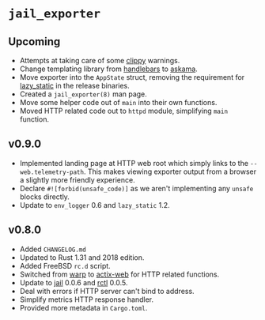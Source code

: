 # `jail_exporter`

## Upcoming

  - Attempts at taking care of some [clippy] warnings.
  - Change templating library from [handlebars] to [askama].
  - Move exporter into the `AppState` struct, removing the requirement for
    [lazy_static] in the release binaries.
  - Created a `jail_exporter(8)` man page.
  - Move some helper code out of `main` into their own functions.
  - Moved HTTP related code out to `httpd` module, simplifying `main` function.

## v0.9.0

  - Implemented landing page at HTTP web root which simply links to the
    `--web.telemetry-path`. This makes viewing exporter output from a browser
    a slightly more friendly experience.
  - Declare `#![forbid(unsafe_code)]` as we aren't implementing any `unsafe`
    blocks directly.
  - Update to `env_logger` 0.6 and `lazy_static` 1.2.

## v0.8.0

  - Added `CHANGELOG.md`
  - Updated to Rust 1.31 and 2018 edition.
  - Added FreeBSD `rc.d` script.
  - Switched from [warp] to [actix-web] for HTTP related functions.
  - Update to [jail] 0.0.6 and [rctl] 0.0.5.
  - Deal with errors if HTTP server can't bind to address.
  - Simplify metrics HTTP response handler.
  - Provided more metadata in `Cargo.toml`.

<!-- Links -->
[actix-web]: https://crates.io/crates/actix-web
[askama]: https://crates.io/crates/askama
[clippy]: https://github.com/rust-lang/rust-clippy
[handlebars]: https://crates.io/crates/handlebars
[jail]: https://crates.io/crates/jail
[lazy_static]: https://crates.io/crates/lazy_static
[rctl]: https://crates.io/crates/rctl
[warp]: https://crates.io/crates/warp
